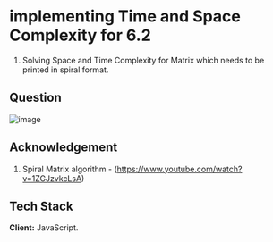 
# implementing Time and Space Complexity for 6.2
1. Solving Space and Time Complexity for Matrix which needs to be 
printed in spiral format.
## Question

![image](https://user-images.githubusercontent.com/102906185/192089366-e4dac0e9-a779-4d28-9ba7-ce381b76036a.png)

## Acknowledgement
1. Spiral Matrix algorithm - (https://www.youtube.com/watch?v=1ZGJzvkcLsA)
## Tech Stack

**Client:** JavaScript.



